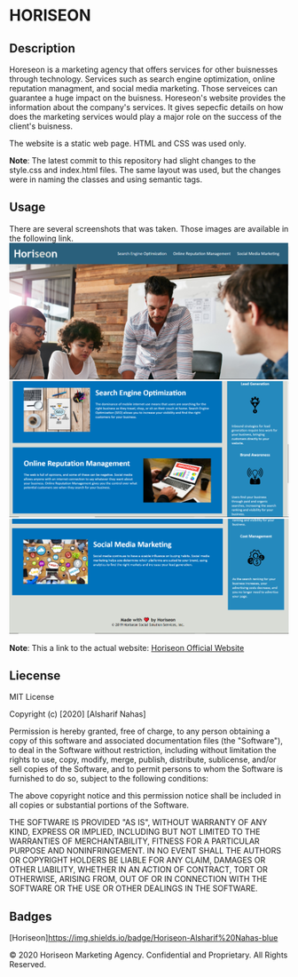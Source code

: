 # HORISEON

## Description

Horeseon is a marketing agency that offers services for other buisnesses through technology. Services such as search engine optimization, online reputation managment, and social media marketing. Those serveices can guarantee a huge impact on the buisness. Horeseon's website provides the information about the company's services. It gives sepecfic details on how does the marketing services would play a major role on the success of the client's buisness.

The website is a static web page. HTML and CSS was used only.

**Note**: The latest commit to this repository had slight changes to the style.css and index.html files. The same layout was used, but the changes were in naming the classes and using semantic tags.

## Usage

There are several screenshots that was taken. Those images are available in the following link.
![Website Screenshot 1](assets/images/Screenshots/website-screenshot-1.PNG)
![Website Screenshot 2](assets/images/Screenshots/website-screenshot-2.PNG)
![Website Screenshot 3](assets/images/Screenshots/website-screenshot-3.PNG)

**Note**: This a link to the actual website: [Horiseon Official Website](https://alsharifnahas.github.io/Horiseon/.)

## Liecense

MIT License

Copyright (c) [2020] [Alsharif Nahas]

Permission is hereby granted, free of charge, to any person obtaining a copy
of this software and associated documentation files (the "Software"), to deal
in the Software without restriction, including without limitation the rights
to use, copy, modify, merge, publish, distribute, sublicense, and/or sell
copies of the Software, and to permit persons to whom the Software is
furnished to do so, subject to the following conditions:

The above copyright notice and this permission notice shall be included in all
copies or substantial portions of the Software.

THE SOFTWARE IS PROVIDED "AS IS", WITHOUT WARRANTY OF ANY KIND, EXPRESS OR
IMPLIED, INCLUDING BUT NOT LIMITED TO THE WARRANTIES OF MERCHANTABILITY,
FITNESS FOR A PARTICULAR PURPOSE AND NONINFRINGEMENT. IN NO EVENT SHALL THE
AUTHORS OR COPYRIGHT HOLDERS BE LIABLE FOR ANY CLAIM, DAMAGES OR OTHER
LIABILITY, WHETHER IN AN ACTION OF CONTRACT, TORT OR OTHERWISE, ARISING FROM,
OUT OF OR IN CONNECTION WITH THE SOFTWARE OR THE USE OR OTHER DEALINGS IN THE
SOFTWARE.

## Badges

[Horiseon]https://img.shields.io/badge/Horiseon-Alsharif%20Nahas-blue

© 2020 Horiseon Marketing Agency. Confidential and Proprietary. All Rights Reserved.
